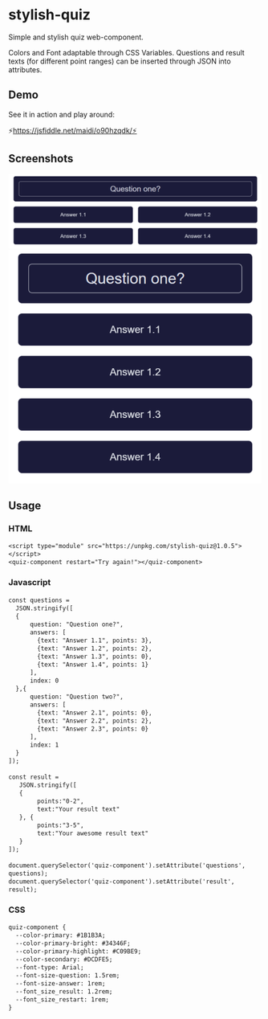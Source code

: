 # stylish-quiz
Simple and stylish quiz web-component.

Colors and Font adaptable through CSS Variables.
Questions and result texts (for different point ranges) can be inserted through JSON into attributes.
## Demo
See it in action and play around:

⚡https://jsfiddle.net/maidi/o90hzqdk/⚡

## Screenshots
![Desktop View](https://raw.githubusercontent.com/maidi29/stylish-quiz/screenshots/screenshots/desktop.PNG)
![Mobile View](https://raw.githubusercontent.com/maidi29/stylish-quiz/screenshots/screenshots/mobile.PNG)

## Usage


### HTML

````
<script type="module" src="https://unpkg.com/stylish-quiz@1.0.5"></script>
<quiz-component restart="Try again!"></quiz-component>
````

### Javascript

```
const questions =
  JSON.stringify([
  {
      question: "Question one?",
      answers: [
        {text: "Answer 1.1", points: 3},
        {text: "Answer 1.2", points: 2},
        {text: "Answer 1.3", points: 0},
        {text: "Answer 1.4", points: 1}
      ],
      index: 0
  },{
      question: "Question two?",
      answers: [
        {text: "Answer 2.1", points: 0},
        {text: "Answer 2.2", points: 2},
        {text: "Answer 2.3", points: 0}
      ],
      index: 1
  }
]);

const result = 
   JSON.stringify([
   {
        points:"0-2",
        text:"Your result text"
   }, {
        points:"3-5",
        text:"Your awesome result text"
   }
]);

document.querySelector('quiz-component').setAttribute('questions', questions);
document.querySelector('quiz-component').setAttribute('result', result);
``````
### CSS

```
quiz-component { 
  --color-primary: #1B1B3A;
  --color-primary-bright: #34346F;
  --color-primary-highlight: #C09BE9;
  --color-secondary: #DCDFE5;
  --font-type: Arial;
  --font-size-question: 1.5rem;
  --font-size-answer: 1rem;
  --font_size_result: 1.2rem;
  --font_size_restart: 1rem;
}
````
